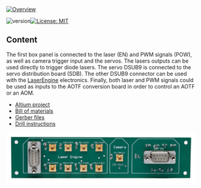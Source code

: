 <a href="https://mufpga.github.io/"><img src="https://raw.githubusercontent.com/mufpga/mufpga.github.io/main/img/logo_title.png" alt="Overview"/>

</a>

![version](https://img.shields.io/badge/version-3.1.0-blue)[![License: MIT](https://img.shields.io/badge/License-MIT-blue.svg)](https://opensource.org/licenses/MIT)


## Content

The first box panel is connected to the laser (EN) and PWM signals (POW), as well as camera trigger input and the servos. The lasers outputs can be used directly to trigger diode lasers. The servo DSUB9 is connected to the servo distribution board (SDB). The other DSUB9 connector can be used with the [LaserEngine](https://github.com/ries-lab/LaserEngine) electronics. Finally, both laser and PWM
signals could be used as inputs to the AOTF conversion board in order to control an AOTF or an AOM.

- [Altium project](Altium_project)
- [Bill of materials](BOM)
- [Gerber files](Gerber)
- [Drill instructions](NC_Drill)

![Box panel 1](Box_panel_1_soldered.jpg)
